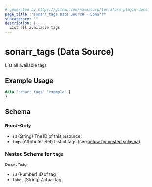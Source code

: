 ```yaml
---
# generated by https://github.com/hashicorp/terraform-plugin-docs
page_title: "sonarr_tags Data Source - Sonarr"
subcategory: ""
description: |-
  List all available tags
---
```


# sonarr_tags (Data Source)

List all available tags

## Example Usage

```terraform
data "sonarr_tags" "example" {
}
```

<!-- schema generated by tfplugindocs -->
## Schema

### Read-Only

- `id` (String) The ID of this resource.
- `tags` (Attributes Set) List of tags (see [below for nested schema](#nestedatt--tags))

<a id="nestedatt--tags"></a>
### Nested Schema for `tags`

Read-Only:

- `id` (Number) ID of tag
- `label` (String) Actual tag


